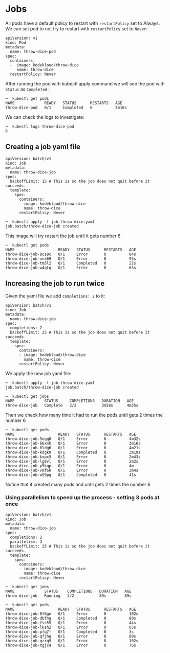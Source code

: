 # Jobs

All pods have a default policy to restart with `restartPolicy` set to Always. We can set pod to not try to restart with `restartPolicy` set to `Never`:

```
apiVersion: v1
kind: Pod
metadata:
  name: throw-dice-pod
spec:
  containers:
  -  image: kodekloud/throw-dice
     name: throw-dice
  restartPolicy: Never
```

After running the pod with kubectl apply command we will see the pod with `Status` as `Completed` :

```
➜  kubectl get pods
NAME             READY   STATUS      RESTARTS   AGE
throw-dice-pod   0/1     Completed   0          4m16s
```

We can check the logs to investigate:

```
➜  kubectl logs throw-dice-pod 
6
```

## Creating a job yaml file

```
apiVersion: batch/v1
kind: Job
metadata:
  name: throw-dice-job
spec:
  backoffLimit: 15 # This is so the job does not quit before it succeeds.
  template:
    spec:
      containers:
      - image: kodekloud/throw-dice
        name: throw-dice
      restartPolicy: Never
```


```
➜  kubectl apply -f job-throw-dice.yaml 
job.batch/throw-dice-job created
```

This image will try restart the job until it gets number 6


```
➜  kubectl get pods
NAME                   READY   STATUS      RESTARTS   AGE
throw-dice-job-8cs8c   0/1     Error       0          84s
throw-dice-job-nnx69   0/1     Error       0          95s
throw-dice-job-tm5l2   0/1     Completed   0          22s
throw-dice-job-w4qtq   0/1     Error       0          63s
```


## Increasing the job to run twice


Given the yaml file we add `completions: 2` to it:

```
apiVersion: batch/v1
kind: Job
metadata:
  name: throw-dice-job
spec:
  completions: 2
  backoffLimit: 25 # This is so the job does not quit before it succeeds.
  template:
    spec:
      containers:
      - image: kodekloud/throw-dice
        name: throw-dice
      restartPolicy: Never
```

We apply the new job yaml file:

```
➜  kubectl apply -f job-throw-dice.yaml 
job.batch/throw-dice-job created
```


```
➜  kubectl get jobs
NAME             STATUS     COMPLETIONS   DURATION   AGE
throw-dice-job   Complete   2/2           3m58s      4m35s
```

Then we check how many time it had to run the pods until gets 2 times the number 6

```
➜  kubectl get pods
NAME                   READY   STATUS      RESTARTS   AGE
throw-dice-job-5nqq8   0/1     Error       0          4m32s
throw-dice-job-66xmh   0/1     Error       0          3m16s
throw-dice-job-8ldg6   0/1     Error       0          4m21s
throw-dice-job-kdgk9   0/1     Completed   0          3m19s
throw-dice-job-kxpx5   0/1     Error       0          2m43s
throw-dice-job-lg8vl   0/1     Error       0          2m2s
throw-dice-job-p5kqp   0/1     Error       0          4m
throw-dice-job-vmf6h   0/1     Error       0          3m4s
throw-dice-job-w59pg   0/1     Completed   0          41s
```

Notice that it created many pods and until gets 2 times the number 6

### Using parallelism to speed up the process - setting 3 pods at once

```
apiVersion: batch/v1
kind: Job
metadata:
  name: throw-dice-job
spec:
  completions: 2
  parallelism: 3
  backoffLimit: 25 # This is so the job does not quit before it succeeds.
  template:
    spec:
      containers:
      - image: kodekloud/throw-dice
        name: throw-dice
      restartPolicy: Never
```

```
➜  kubectl get jobs
NAME             STATUS    COMPLETIONS   DURATION   AGE
throw-dice-job   Running   2/2           89s        89s
```



```
➜  kubectl get pods
NAME                   READY   STATUS      RESTARTS   AGE
throw-dice-job-8f6gn   0/1     Error       0          102s
throw-dice-job-dbfmg   0/1     Completed   0          80s
throw-dice-job-fss55   0/1     Error       0          44s
throw-dice-job-lksh2   0/1     Error       0          65s
throw-dice-job-pfq7f   0/1     Completed   0          3s
throw-dice-job-qfjhq   0/1     Error       0          80s
throw-dice-job-qzrq5   0/1     Error       0          102s
throw-dice-job-tgjc4   0/1     Error       0          76s
```
